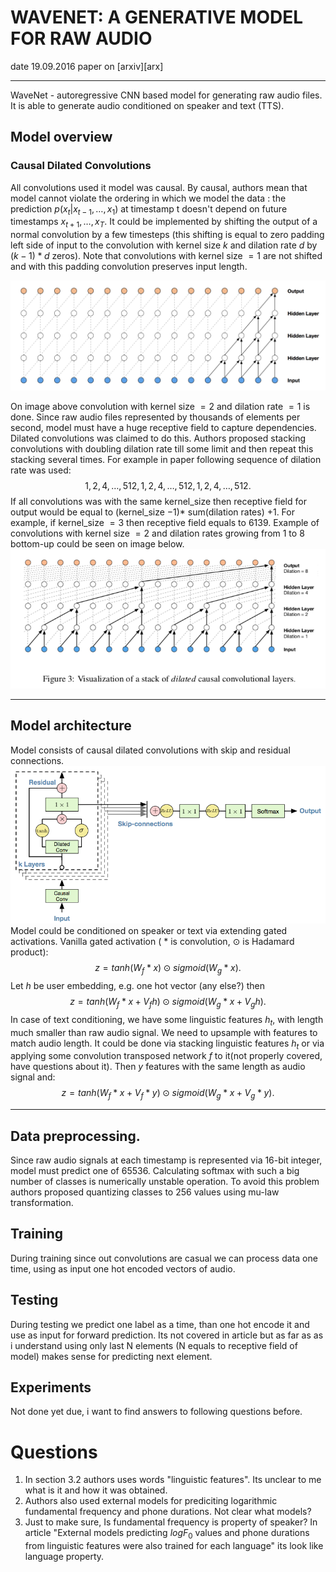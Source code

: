 ﻿# WAVENET: A GENERATIVE MODEL FOR RAW AUDIO
date 19.09.2016
paper on [arxiv][arx]
____________________________
WaveNet  - autoregressive CNN based model for generating raw audio files. It is able to generate audio conditioned on speaker and text (TTS).
## Model overview
### Causal Dilated Convolutions
All convolutions used it model was causal. By causal, authors mean that model cannot violate the ordering in which we model the data : the prediction $p(x_t |x_{t-1}, \dots, x_1)$ at timestamp t doesn't depend on future timestamps $x_{t+1}, \dots, x_T$.  It could be implemented by shifting the output of a normal convolution by a few timesteps (this shifting is equal to zero padding left side of input  to the convolution with kernel size $k$ and dilation rate $d$ by $(k-1) * d$ zeros). Note that convolutions with kernel size $=1$ are not shifted and with this padding convolution preserves input length.

 ![enter image description here](images/causal.png)
 
 On image above convolution with kernel size $=2$ and dilation rate $=1$ is done. 
Since raw audio files represented by thousands of elements per second, model must have a huge receptive field to capture dependencies. Dilated convolutions was claimed to do this. Authors proposed stacking convolutions with doubling dilation rate till some limit and then repeat this stacking several times. For example in paper following sequence of dilation rate was used:
$$
1, 2, 4, \dots, 512, 1, 2, 4, \dots, 512, 1, 2, 4, \dots, 512.
$$ 
If all convolutions was with the same kernel_size then receptive field for output would be equal to (kernel_size $-1) *$ sum(dilation rates) $+ 1$. For example, if kernel_size $=3$ then receptive field equals to 6139.
Example of convolutions with kernel size $=2$ and dilation rates growing from 1 to 8 bottom-up could be seen on image below.
![enter image description here](images/dilated.png)
_____________

## Model architecture
Model consists of causal dilated convolutions with skip and residual connections. 
![enter image description here](images/arch.png)
Model could be conditioned on speaker or text via extending gated activations.  Vanilla gated activation ( $*$ is convolution, $\odot$ is Hadamard  product):
$$
z = tanh(W_f *x) \odot sigmoid(W_g *x).
$$
Let $h$ be user embedding, e.g. one hot vector (any else?) then 
$$
z = tanh(W_f *x + V_fh) \odot sigmoid(W_g *x + V_gh).
$$
In case of text conditioning, we have some linguistic features $h_t$, with length much smaller than raw audio signal. We need to upsample with features to match audio length. It could be done via stacking linguistic features $h_t$ or via applying some convolution transposed network $f$ to it(not properly covered, have questions about it). Then $y$ features with the same length as audio signal and:
$$
z = tanh(W_f *x + V_f * y) \odot sigmoid(W_g *x + V_g * y).
$$

_________
## Data preprocessing.
Since raw audio signals at each timestamp is represented via 16-bit integer, model must predict one of 65536. Calculating softmax with such a big number of classes is numerically unstable operation. To avoid this problem authors proposed quantizing classes to 256 values using  mu-law transformation.
## Training
During training since out convolutions are casual we can process data one time, using as input one hot encoded vectors of audio.
## Testing 
During testing we predict one label as a time, than one hot encode it and use as input for forward prediction. Its not covered in article but as far as as i understand using only last  N elements (N equals to receptive field of model) makes sense for predicting next element.
## Experiments
Not done yet due, i want to find answers to following questions before.
# Questions
1. In section 3.2 authors uses words "linguistic features". Its unclear to me what is it and how it was obtained.
2. Authors also used external models for prediciting logarithmic fundamental frequency and phone durations. Not clear what models?
3. Just to make sure,  Is fundamental frequency is property of speaker? In article "External models predicting $log F_0$ values and phone durations from linguistic features were also trained for each language" its look like language property.

